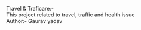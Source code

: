 Travel & Traficare:-
<br>
This project related to travel, traffic and health issue
<br>
Author:- Gaurav yadav 

